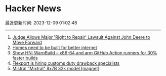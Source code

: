 # Hacker News

最近更新时间: 2023-12-09 01:02:48

--- 
1. [Judge Allows Major 'Right to Repair' Lawsuit Against John Deere to Move Forward](https://www.techdirt.com/2023/12/08/judge-allows-major-right-to-repair-lawsuit-against-john-deere-to-move-forward/) 
2. [Homes need to be built for better internet](https://www.theverge.com/2023/12/8/23991092/homes-need-to-be-built-for-better-internet) 
3. [Show HN: WarpBuild – x86-64 and arm GitHub Action runners for 30% faster builds](https://www.warpbuild.com/) 
4. [Flexport is hiring customs duty drawback specialists](https://flexport.com/careers) 
5. [Mistral "Mixtral" 8x7B 32k model [magnet]](https://twitter.com/MistralAI/status/1733150512395038967) 
